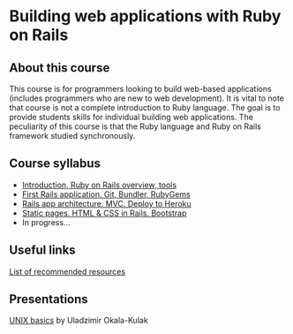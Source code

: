 # Building web applications with Ruby on Rails

## About this course

This course is for programmers looking to build web-based applications
(includes programmers who are new to web development).
It is vital to note that course is not a complete introduction to Ruby language.
The goal is to provide students skills for individual building web applications.
The peculiarity of this course is that the Ruby language and Ruby on Rails
framework studied synchronously.

## Course syllabus

* [Introduction, Ruby on Rails overview, tools](0_lecture.md)
* [First Rails application. Git, Bundler, RubyGems](1_lecture.md)
* [Rails app architecture. MVC. Deploy to Heroku](2_lecture.md)
* [Static pages. HTML & CSS in Rails. Bootstrap](3_lecture.md)
* In progress...

## Useful links

[List of recommended resources](useful_links.md)

## Presentations

[UNIX basics](presentations/unix_basics.pdf) by Uladzimir Okala-Kulak
